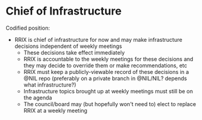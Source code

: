 Chief of Infrastructure
=======================

Codified position:

+ RRIX is chief of infrastructure for now and may make infrastructure decisions independent of weekly meetings
	+ These decisions take effect immediately
	+ RRIX is accountable to the weekly meetings for these decisions and they may decide to override them or make recommendations, etc
	+ RRIX must keep a publicly-viewable record of these decisions in a @NIL repo (preferably on a private branch in @NIL/NIL? depends what infrastructure?)
	+ Infrastructure topics brought up at weekly meetings must still be on the agenda
	+ The council/board may (but hopefully won't need to) elect to replace RRIX at a weekly meeting